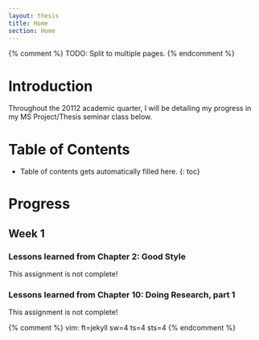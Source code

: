 ```yaml
---
layout: thesis
title: Home
section: Home
---
```


{% comment %}
TODO: Split to multiple pages.
{% endcomment %}

# Introduction

Throughout the 20112 academic quarter, I will be detailing my progress in my MS Project/Thesis seminar class below.

# Table of Contents

* Table of contents gets automatically filled here.
{: toc}

# Progress
## Week 1

### Lessons learned from Chapter 2: Good Style
This assignment is not complete!

### Lessons learned from Chapter 10: Doing Research, part 1
This assignment is not complete!


{% comment %}
vim: ft=jekyll sw=4 ts=4 sts=4
{% endcomment %}
